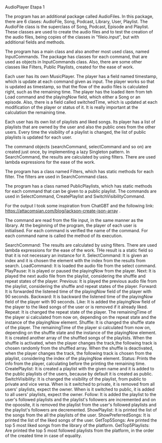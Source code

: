 AudioPlayer Etapa 1

The program has an additional package called AudioFiles.
In this package, there are 6 clases: AudioFile, Song, Podcast, Library, User, Playlist.
The AudioFile class is the superclass of Song, Podcast, Episode and Playlist.
These classes are used to create the audio files and to test the creation of the audio files, being copies of the classes in "fileio.input", but with additional fields and methods.

The program has a main class and also another most used class, named InputCommands. The package has classes for each command, that are used as objects in InputCommands class.
Also, there are some other classes like Filters, Public Playlists, created for the ease of work.

Each user has its own MusicPlayer. The player has a field named timestamp, which is update at each command given as input.
The player works so that is updated as timestamp, so that the flow of the audio files is calculated right, such as the remaining time.
The player has the loaded item from teh Load command and the playingNow field, which either a Song or an episode.
Also, there is a field called switchedTime, which is updated at each modification of the player or status of it. It is really important at the calculation the remaining time.

Each user has its own list of playlists and liked songs. Its player has a list of playlists that are owned by the user and also the public ones from the other users.
Every time the visibility of a playlist is changed, the list of public playlists is updated for each user.

The command objects (searchCommand, selectCommand and so on) are created just once, by implementing a lazy Singleton pattern.
In SearchCommand, the results are calculated by using filters. There are used lambda expressions for the ease of the work.

The program has a class named Filters, which has static methods for each filter. The filters are used in SearchCommand class.

The program has a class named PublicPlaylists, which has static methods for each command that can be given to a public playlist. The commands are used in SelectCommand, CreatePlaylist and SwitchVisibilityCommand.

For the output I took some inspiration from ChatGBT and the following link: https://attacomsian.com/blog/jackson-create-json-array .

The command are read from the file input, in the same manner as the library. At the beginning of the program, the player of each user is initialised.
For each command is verified the name of the command. For each command name is called the method of its execution.

SearchCommand: The results are calculated by using filters. There are used lambda expressions for the ease of the work. THe result is a static field so that it is not necessary an instance for it.
SelectCommand: It is given an index and it is chosen the element with the index from the results from search.
LoadCommand: It is loaded the audio file from the select command.
PlayPause: It is played or paused the playingNow from the player.
Next: It is played the next audio file from the playlist, considering the shuffle and repeat states of the player.
Previous: It is played the previous audio file from the playlist, considering the shuffle and repeat states of the player.
Forward: It is forwarded the listened time of the playingNow field of the player with 90 seconds. 
Backward: It is backward the listened time of the playingNow field of the player with 90 seconds.
Like: It is added the playingNow field of the player to the liked songs of the user or is removed if it already liked.
Repeat: It is changed the repeat state of the player. The remainingTime of the player si calculated from now on, depending on the repeat state and the instance of the playingNow element.
Shuffle: It is changed the shuffle state of the player. The remainingTime of the player si calculated from now on, depending on the shuffle state and the instance of the playingNow element. It is created another array of the shuffled songs of the playlists.
When the shuffle is activated, when the player changes the track,the following track is chosen randomly from the shuffled array.
When the shuffle is deactivated, when the player changes the track, the following track is chosen from the playlist, considering the index of the playingNow element.
Status: Prints the info from the player, calculating before the printing the remaining time.
CreatePlaylist: It is created a playlist with the given name and it is added to the public playlists of the users, because by default it is created as public.
SwitchVisibility: It is changed the visibility of the playlist, from public to private and vice versa. When is it switched to private, it is removed from all users' playlists, expect the owner. When is it switched to public, it is added to all users' playlists, expect the owner.
Follow: It is added the playlist to the user's followed playlists and the playlist's followers are incremented and on the opoosite, it is removed the playlist from the user's followed playlists and the playlist's followers are decremented.
ShowPlaylist: It is printed the list of the songs from the all the playlists of the user.
ShowPreferredSongs: It is printed the list of the liked songs of the user.
GetTop5Songs: Are printed the top 5 most liked songs from the library of the platform.
GetTop5Playlists: Are printed the top 5 most followed playlists from the platform, in the order of the created time in case of equality.

